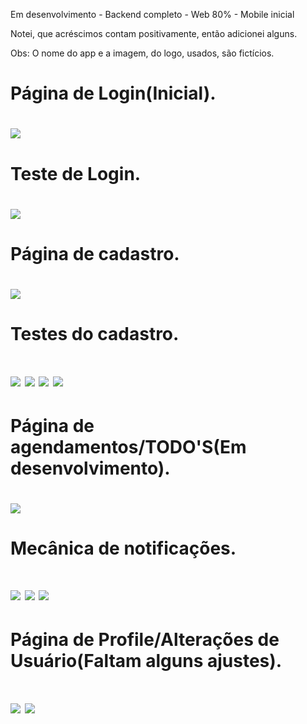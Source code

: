 Em desenvolvimento - Backend completo - Web 80% - Mobile inicial

Notei, que acréscimos contam positivamente, então adicionei alguns.

Obs: O nome do app e a imagem, do logo, usados, são fictícios.

<h1>Página de Login(Inicial).<h1>

<img src="VictorBonowXavier-VAGA/vaga-fullstack-master/img/01" >

<h1>Teste de Login.<h1>

<img src="VictorBonowXavier-VAGA/vaga-fullstack-master/img/01-1.png" >

<h1>Página de cadastro.<h1>

<img src="VictorBonowXavier-VAGA/vaga-fullstack-master/img/02.png" >

<h1>Testes do cadastro.<h1>

<img src="VictorBonowXavier-VAGA/vaga-fullstack-master/img/02-1.png" >


<img src="VictorBonowXavier-VAGA/vaga-fullstack-master/img/02-2.png" >


<img src="VictorBonowXavier-VAGA/vaga-fullstack-master/img/02-3.png" >


<img src="VictorBonowXavier-VAGA/vaga-fullstack-master/img/02-4.png" >

<h1>Página de agendamentos/TODO'S(Em desenvolvimento).<h1>

<img src="VictorBonowXavier-VAGA/vaga-fullstack-master/img/03.png" >

<h1>Mecânica de notificações.<h1>

<img src="VictorBonowXavier-VAGA/vaga-fullstack-master/img/03-1.png" >

<img src="VictorBonowXavier-VAGA/vaga-fullstack-master/img/03-2.png" >

<img src="VictorBonowXavier-VAGA/vaga-fullstack-master/img/03-3.png" >

<h1>Página de Profile/Alterações de Usuário(Faltam alguns ajustes).<h1>

<img src="VictorBonowXavier-VAGA/vaga-fullstack-master/img/04.png" >

<img src="VictorBonowXavier-VAGA/vaga-fullstack-master/img/04-1.png" >
